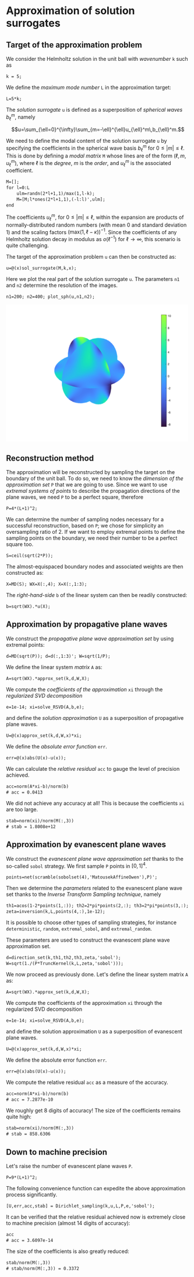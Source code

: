 # Approximation of solution surrogates

## Target of the approximation problem

We consider the Helmholtz solution in the unit ball with *wavenumber* `k` such as

````
k = 5;
````

We define the *maximum mode number* `L` in the approximation target:
````
L=5*k;
````
The *solution surrogate* `u` is defined as a superposition of *spherical waves* $b_{\ell}^m$, namely
```math
u=\sum_{\ell=0}^{\infty}\sum_{m=-\ell}^{\ell}u_{\ell}^m\,b_{\ell}^m.
```
We need to define the modal content of the solution surrogate `u` by specifying the coefficients in the spherical wave basis $b_{\ell}^m$ for $0\leq|m|\leq \ell$. This is done by defining a *modal matrix* `M` whose lines are of the form $(\ell,m,u_{\ell}^m)$, where $\ell$ is the *degree*, $m$ is the *order*, and $u_{\ell}^m$ is the associated coefficient.
````
M=[];
for l=0:L
    ulm=randn(2*l+1,1)/max(1,l-k);
    M=[M;l*ones(2*l+1,1),(-l:l)',ulm];
end
````
The coefficients $u_{\ell}^m$, for $0\leq|m|\leq \ell$, within the expansion are products of normally-distributed random numbers (with mean 0 and standard deviation 1) and the scaling factors $(\text{max}(1,\ell-\kappa))^{-1}$. Since the coefficients of any Helmholtz solution decay in modulus as $o(\ell^{-1})$ for $\ell \rightarrow \infty$, this scenario is quite challenging.


The target of the approximation problem `u` can then be constructed as:
````
u=@(x)sol_surrogate(M,k,x);	
````
Here we plot the real part of the solution surrogate `u`. The parameters `n1` and `n2` determine the resolution of the images.
````
n1=200; n2=400; plot_sph(u,n1,n2);
````
<img src="/images/real.svg" width="500">

## Reconstruction method

The approximation will be reconstructed by sampling the target on the boundary of the unit ball. To do so, we need to know the *dimension of the approximation set* `P` that we are going to use. Since we want to use *extremal systems of points* to describe the propagation directions of the plane waves, we need `P` to be a perfect square, therefore
````
P=4*(L+1)^2;
````
We can determine the number of sampling nodes necessary for a successful reconstruction, based on `P`; we chose for simplicity an oversampling ratio of 2. If we want to employ extremal points to define the sampling points on the boundary, we need their number to be a perfect square too.
````
S=ceil(sqrt(2*P));
````
The almost-equispaced boundary nodes and associated weights are then constructed as:
````
X=MD(S); WX=X(:,4); X=X(:,1:3);
````
The *right-hand-side* `b` of the linear system can then be readily constructed:
````
b=sqrt(WX).*u(X);
````

## Approximation by propagative plane waves

We construct the *propagative plane wave approximation set* by using extremal points:
````
d=MD(sqrt(P)); d=d(:,1:3)'; W=sqrt(1/P);
````
We define the linear system *matrix* `A` as:
````
A=sqrt(WX).*approx_set(k,d,W,X);
````
We compute the *coefficients of the approximation* `xi` through the *regularized SVD decomposition*
````
e=1e-14; xi=solve_RSVD(A,b,e);
````
and define the *solution approximation* `U` as a superposition of propagative plane waves.
````
U=@(x)approx_set(k,d,W,x)*xi;
````
We define the *absolute error function* `err`.
````
err=@(x)abs(U(x)-u(x)); 
````
We can calculate the *relative residual* `acc` to gauge the level of precision achieved.
````
acc=norm(A*xi-b)/norm(b)
# acc = 0.0413
````
We did not achieve any accuracy at all! This is because the coefficients `xi` are too large.
````
stab=norm(xi)/norm(M(:,3))
# stab = 1.8008e+12
````

## Approximation by evanescent plane waves

We construct the *evanescent plane wave approximation set* thanks to the so-called `sobol` strategy. We first sample `P` points in $[0,1]^4$.
````
points=net(scramble(sobolset(4),'MatousekAffineOwen'),P)';
````
Then we determine the *parameters* related to the evanescent plane wave set thanks to the *Inverse Transform Sampling technique*, namely
````
th1=acos(1-2*points(1,:)); th2=2*pi*points(2,:); th3=2*pi*points(3,:); zeta=inversion(k,L,points(4,:),1e-12);
````
It is possible to choose other types of sampling strategies, for instance `deterministic`, `random`, `extremal_sobol`, and `extremal_random`.

These parameters are used to construct the evanescent plane wave approximation set.
````
d=direction_set(k,th1,th2,th3,zeta,'sobol'); W=sqrt(1./(P*TruncKernel(k,L,zeta,'sobol')));
````
We now proceed as previously done. Let's define the linear system matrix `A` as:
````
A=sqrt(WX).*approx_set(k,d,W,X);
````
We compute the coefficients of the approximation `xi` through the regularized SVD decomposition
````
e=1e-14; xi=solve_RSVD(A,b,e);
````
and define the solution approximation `U` as a superposition of evanescent plane waves.
````
U=@(x)approx_set(k,d,W,x)*xi;
````
We define the absolute error function `err`.
````
err=@(x)abs(U(x)-u(x)); 
````
We compute the relative residual `acc` as a measure of the accuracy.
````
acc=norm(A*xi-b)/norm(b)
# acc = 7.2877e-10
````
We roughly get 8 digits of accuracy! The size of the coefficients remains quite high:
````
stab=norm(xi)/norm(M(:,3))
# stab = 858.6306
````

## Down to machine precision

Let's raise the number of evanescent plane waves `P`.
````
P=9*(L+1)^2;
````
The following convenience function can expedite the above approximation process significantly.
````
[U,err,acc,stab] = Dirichlet_sampling(k,u,L,P,e,'sobol');
````
It can be verified that the relative residual achieved now is extremely close to machine precision (almost 14 digits of accuracy):
````
acc
# acc = 3.6097e-14
````
The size of the coefficients is also greatly reduced:
````
stab/norm(M(:,3))
# stab/norm(M(:,3)) = 0.3372
````


